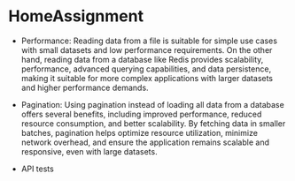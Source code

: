 # HomeAssignment
 - Performance: Reading data from a file is suitable for simple use cases with small datasets and low performance requirements. On the other hand, reading data from a database like Redis provides scalability, performance, advanced querying capabilities, and data persistence, making it suitable for more complex applications with larger datasets and higher performance demands.

- Pagination: Using pagination instead of loading all data from a database offers several benefits, including improved performance, reduced resource consumption, and better scalability. By fetching data in smaller batches, pagination helps optimize resource utilization, minimize network overhead, and ensure the application remains scalable and responsive, even with large datasets. 

- API tests
